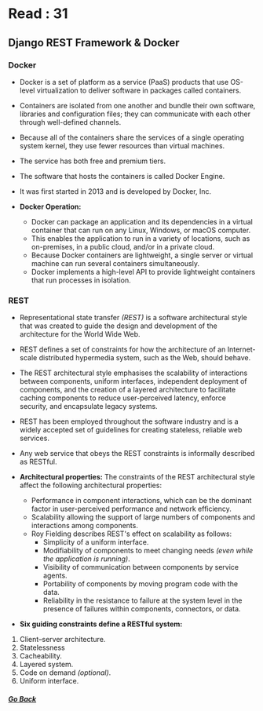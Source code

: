 # Read : 31

## Django REST Framework & Docker

### Docker

- Docker is a set of platform as a service (PaaS) products that use OS-level virtualization to deliver software in packages called containers.

- Containers are isolated from one another and bundle their own software, libraries and configuration files; they can communicate with each other through well-defined channels.

- Because all of the containers share the services of a single operating system kernel, they use fewer resources than virtual machines.

- The service has both free and premium tiers. 

- The software that hosts the containers is called Docker Engine.

- It was first started in 2013 and is developed by Docker, Inc.

- **Docker Operation:**

    - Docker can package an application and its dependencies in a virtual container that can run on any Linux, Windows, or macOS computer. 
    - This enables the application to run in a variety of locations, such as on-premises, in a public cloud, and/or in a private cloud.
    - Because Docker containers are lightweight, a single server or virtual machine can run several containers simultaneously.
    - Docker implements a high-level API to provide lightweight containers that run processes in isolation.

### REST

- Representational state transfer *(REST)* is a software architectural style that was created to guide the design and development of the architecture for the World Wide Web. 

- REST defines a set of constraints for how the architecture of an Internet-scale distributed hypermedia system, such as the Web, should behave. 

- The REST architectural style emphasises the scalability of interactions between components, uniform interfaces, independent deployment of components, and the creation of a layered architecture to facilitate caching components to reduce user-perceived latency, enforce security, and encapsulate legacy systems.

- REST has been employed throughout the software industry and is a widely accepted set of guidelines for creating stateless, reliable web services. 

- Any web service that obeys the REST constraints is informally described as RESTful. 

- **Architectural properties:** The constraints of the REST architectural style affect the following architectural properties:

    - Performance in component interactions, which can be the dominant factor in user-perceived performance and network efficiency.
    - Scalability allowing the support of large numbers of components and interactions among components. 
    - Roy Fielding describes REST's effect on scalability as follows:
        - Simplicity of a uniform interface.
        - Modifiability of components to meet changing needs *(even while the application is running)*.
        - Visibility of communication between components by service agents.
        - Portability of components by moving program code with the data.
        - Reliability in the resistance to failure at the system level in the presence of failures within components, connectors, or data.

- **Six guiding constraints define a RESTful system:**
1. Client–server architecture.
2. Statelessness
3. Cacheability.
4. Layered system.
5. Code on demand *(optional)*.
6. Uniform interface.

##### [Go Back](code_401_reading_notes.md)